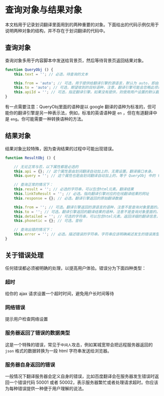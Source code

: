 # 查询对象与结果对象

本文档用于记录划词翻译里面用到的两种重要的对象。下面给出的代码示例仅用于说明两种对象的结构，并不存在于划词翻译的代码中。

## 查询对象

查询对象多用于内容脚本中发送给背景页，然后等待背景页返回结果对象。

```js
function QueryObj () {
    this.text = ''; // 必选，待查询的文本

    this.from = 'auto'; // 可选，用于提供给翻译引擎的源语言，默认为 auto，即由翻译引擎自行判断
    this.to = 'auto'; // 可选，期望收到的目标语种，注意，翻译引擎可能会忽略此项设置，例如有道不支持设置目标语种。默认使用用户设置的目标语种，是以谷歌翻译的语种列表为标准的
    this.apiId = ''; // 可选，指定翻译引擎。如果没有提供，则使用用户设置的默认翻译引擎。
}
```

有一点需要注意：QueryObj里面的语种是以 google 翻译的语种为标准的，但可能你的翻译引擎是另一种表示法，例如，标准的英语语种是 `en` ，但在有道翻译中是 `eng`。你可能需要一种转换语种的方法。

## 结果对象

结果对象比较特殊，因为查询结果的过程中可能出现错误。

```js
function ResultObj () {

    // 无论正常与否，以下属性都是必选的
    this.api = {}; // 这个属性是由划词翻译自动加上的，无需设置。翻译接口本身。
    this.query = ''; // 这个属性也是由划词翻译自动加上的，等于 QueryObj 中的 text 属性

    // 查询正常的情况下：
    this.result = ''; // 必选的字符串，可以包含html元素。翻译结果
    this.linkToResult = ''; // 必选。指向翻译引擎对应的在线翻译结果的网址
    this.response = {}; // 必选。翻译引擎返回的原始翻译数据

    this.from = ''; // 可选。翻译引擎返回的源语言的语种，注意不是查询对象里面的。
    this.to = ''; // 可选。翻译引擎返回的翻译结果的语种，注意不是查询对象里面的。
    this.detailed = ''; // 可选的字符串，可以包含html元素。返回详细的翻译信息，例如单词的详细释义
    this.phonetic = {}; // 可选。音标

    // 查询出错的情况下：
    this.error = ''; // 必选。描述错误的字符串。字符串应该明确阐述发生的错误类型，例如超时、网络错误、或者是服务器返回了错误的类型，或者是由服务器自身返回的错误
}
```

## 关于错误处理

任何错误都必须被明确的处理，以提高用户体验。错误分为下面四种类型：

### 超时
给你的 ajax 请求设置一个超时时间，避免用户长时间等待

### 网络错误
提示用户检查网络设置

### 服务器返回了错误的数据类型
这是一个特殊的错误，常见于`中间人`攻击，例如某城宽带会把远程服务器返回的 `json` 格式的数据转换为一段 html 字符串发送给浏览器。

### 服务器自身返回的错误
一般情况下翻译服务器会定义自身的错误，比如百度翻译会在服务器发生错误时返回一个错误代码 50001 或者 50002，表示服务器繁忙或者处理请求超时。你应该为每种错误提供一种便于用户理解的说法。
